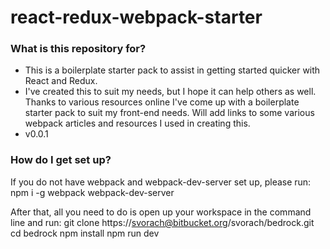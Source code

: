 # react-redux-webpack-starter #

### What is this repository for? ###
* This is a boilerplate starter pack to assist in getting started quicker with React and Redux.
* I've created this to suit my needs, but I hope it can help others as well. Thanks to various resources online I've come up with a boilerplate starter pack to suit my front-end needs. Will add links to some various webpack articles and resources I used in creating this.
* v0.0.1

### How do I get set up? ###
If you do not have webpack and webpack-dev-server set up, please run:
    npm i -g webpack webpack-dev-server

After that, all you need to do is open up your workspace in the command line and run:
    git clone https://svorach@bitbucket.org/svorach/bedrock.git
    cd bedrock
    npm install
    npm run dev
